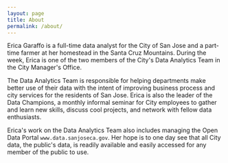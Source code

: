 ```yaml
---
layout: page
title: About
permalink: /about/
---
```


Erica Garaffo is a full-time data analyst for the City of San Jose and a part-time farmer at her homestead in the Santa Cruz Mountains.  During the week, Erica is one of the two members of the City's Data Analytics Team in the City Manager's Office.

The Data Analytics Team is responsible for helping departments make better use of their data with the intent of improving business process and city services for the residents of San Jose.  Erica is also the leader of the Data Champions, a monthly informal seminar for City employees to gather and learn new skills, discuss cool projects, and network with fellow data enthusiasts. 

Erica's work on the Data Analytics Team also includes managing the Open Data Portal `www.data.sanjoseca.gov`.  Her hope is to one day see that all City data, the public's data, is readily available and easily accessed for any member of the public to use. 


